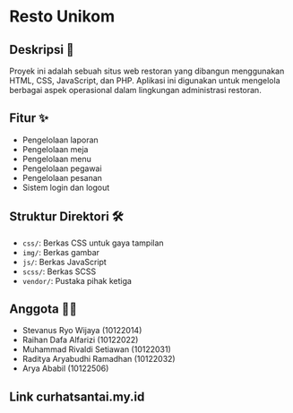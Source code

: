 # Resto Unikom

## Deskripsi 📖
Proyek ini adalah sebuah situs web restoran yang dibangun menggunakan HTML, CSS, JavaScript, dan PHP. Aplikasi ini digunakan untuk mengelola berbagai aspek operasional dalam lingkungan administrasi restoran.

## Fitur ✨
- Pengelolaan laporan
- Pengelolaan meja
- Pengelolaan menu
- Pengelolaan pegawai
- Pengelolaan pesanan
- Sistem login dan logout

## Struktur Direktori 🛠
- `css/`: Berkas CSS untuk gaya tampilan
- `img/`: Berkas gambar
- `js/`: Berkas JavaScript
- `scss/`: Berkas SCSS
- `vendor/`: Pustaka pihak ketiga

## Anggota 🧑‍🎓
- Stevanus Ryo Wijaya (10122014)
- Raihan Dafa Alfarizi (10122022)
- Muhammad Rivaldi Setiawan (10122031)
- Raditya Aryabudhi Ramadhan (10122032)
- Arya Ababil (10122506)

## Link curhatsantai.my.id
